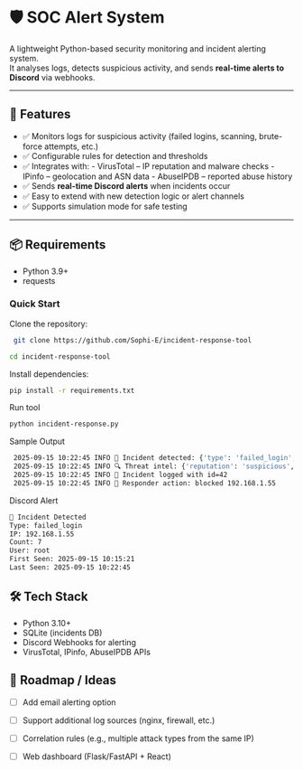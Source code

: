 # 🛡️ SOC Alert System

A lightweight Python-based security monitoring and incident alerting system.  
It analyses logs, detects suspicious activity, and sends **real-time alerts to Discord** via webhooks.

---

## 🚀 Features
- ✅ Monitors logs for suspicious activity (failed logins, scanning, brute-force attempts, etc.)  
- ✅ Configurable rules for detection and thresholds
- ✅ Integrates with:
      - VirusTotal – IP reputation and malware checks
      - IPinfo – geolocation and ASN data
      - AbuseIPDB – reported abuse history 
- ✅ Sends **real-time Discord alerts** when incidents occur  
- ✅ Easy to extend with new detection logic or alert channels  
- ✅ Supports simulation mode for safe testing  

---

## 📦 Requirements
- Python 3.9+
- requests

### Quick Start
  Clone the repository:
  ```bash
   git clone https://github.com/Sophi-E/incident-response-tool
  ```
  ```bash
  cd incident-response-tool
  ```  
 Install dependencies:
  ```bash
  pip install -r requirements.txt
  ```
 Run tool
  ```bash
 python incident-response.py
 ```
 Sample Output
  ```bash
   2025-09-15 10:22:45 INFO 🚨 Incident detected: {'type': 'failed_login', 'ip': '192.168.1.55', 'count': 7}
   2025-09-15 10:22:45 INFO 🔍 Threat intel: {'reputation': 'suspicious', 'recommendation': 'BLOCK'}
   2025-09-15 10:22:45 INFO 💾 Incident logged with id=42
   2025-09-15 10:22:45 INFO 🛑 Responder action: blocked 192.168.1.55
  ```
  Discord Alert
  ```bash
  🚨 Incident Detected
  Type: failed_login
  IP: 192.168.1.55
  Count: 7
  User: root
  First Seen: 2025-09-15 10:15:21
  Last Seen: 2025-09-15 10:22:45
  ```
 
## 🛠️ Tech Stack
- Python 3.10+
- SQLite (incidents DB)
- Discord Webhooks for alerting
- VirusTotal, IPinfo, AbuseIPDB APIs

## 🚀 Roadmap / Ideas

- [ ] Add email alerting option
- [ ] Support additional log sources (nginx, firewall, etc.)
- [ ] Correlation rules (e.g., multiple attack types from the same IP)
- [ ] Web dashboard (Flask/FastAPI + React)


